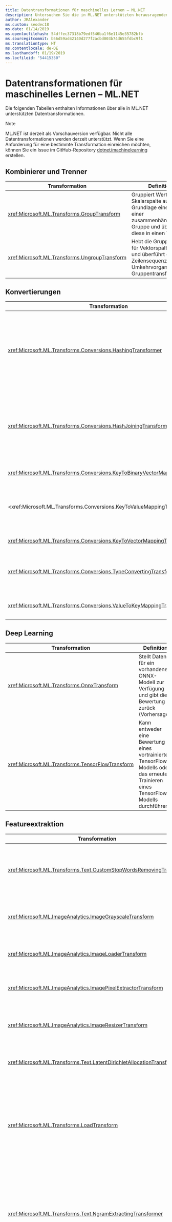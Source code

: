 ```yaml
---
title: Datentransformationen für maschinelles Lernen – ML.NET
description: Untersuchen Sie die in ML.NET unterstützten herausragenden technischen Komponenten.
author: JRAlexander
ms.custom: seodec18
ms.date: 01/14/2019
ms.openlocfilehash: 54dffec37318b79edf546ba1f6e1145e35782bfb
ms.sourcegitcommit: b56d59ad42140d277f2acbd003b74d655fdbc9f1
ms.translationtype: HT
ms.contentlocale: de-DE
ms.lasthandoff: 01/19/2019
ms.locfileid: "54415350"
---
```

# <a name="machine-learning-data-transforms---mlnet"></a>Datentransformationen für maschinelles Lernen – ML.NET

Die folgenden Tabellen enthalten Informationen über alle in ML.NET unterstützten Datentransformationen.

> [!NOTE]
> ML.NET ist derzeit als Vorschauversion verfügbar. Nicht alle Datentransformationen werden derzeit unterstützt. Wenn Sie eine Anforderung für eine bestimmte Transformation einreichen möchten, können Sie ein Issue im GitHub-Repository [dotnet/machinelearning](https://github.com/dotnet/machinelearning/issues) erstellen.

## <a name="combiners-and-segregators"></a>Kombinierer und Trenner

| Transformation | Definition |
| --- | --- |
| <xref:Microsoft.ML.Transforms.GroupTransform> | Gruppiert Werte einer Skalarspalte auf Grundlage einer ID einer zusammenhängenden Gruppe und überführt diese in einen Vektor. |
| <xref:Microsoft.ML.Transforms.UngroupTransform> | Hebt die Gruppierung für Vektorspalten auf und überführt diese in Zeilensequenzen; Umkehrvorgang zur Gruppentransformation. |

## <a name="conversions"></a>Konvertierungen 

| Transformation | Definition |
| --- | --- |
| <xref:Microsoft.ML.Transforms.Conversions.HashingTransformer> | Bildet Hashwerte entweder aus Spalten mit Einzelwerten oder aus Vektorspalten. Bei Vektorspalten wird für jeden Slot ein separater Hashwert gebildet. Hashwerte können wahlweise aus Textwerten oder aus Schlüsselwerten gebildet werden. |
| <xref:Microsoft.ML.Transforms.Conversions.HashJoiningTransform> | Konvertiert mehrere Spaltenwerte in Hashwerte. Für diese Transformation werden sowohl Texteingaben als auch numerische Eingaben akzeptiert. Es kann sich sowohl um Spalten mit Einzel- als auch mit Vektorwerten handeln. |
| <xref:Microsoft.ML.Transforms.Conversions.KeyToBinaryVectorMappingTransformer> | Konvertiert einen Schlüssel in eine binäre Vektorspalte. |
| <xref:Microsoft.ML.Transforms.Conversions.KeyToValueMappingTransformer > | Nutzt KeyValues-Metadaten, um die Schlüsselindizes den entsprechenden Werten in den KeyValues-Metadaten zuzuordnen. |
| <xref:Microsoft.ML.Transforms.Conversions.KeyToVectorMappingTransformer> | Konvertiert einen Schlüssel in eine Vektorspalte. |
| <xref:Microsoft.ML.Transforms.Conversions.TypeConvertingTransformer> | Ändert den zugrundeliegenden Spaltentyp, vorausgesetzt, der Typ kann konvertiert werden. |
| <xref:Microsoft.ML.Transforms.Conversions.ValueToKeyMappingTransformer> | Konvertiert Eingabewerte (Wörter, Zahlen usw.) für eine Wörterbuchindizierung. |


## <a name="deep-learning"></a>Deep Learning

| Transformation | Definition |
| --- | --- |
| <xref:Microsoft.ML.Transforms.OnnxTransform> | Stellt Daten für ein vorhandenes ONNX-Modell zur Verfügung und gibt die Bewertung zurück (Vorhersage). |
| <xref:Microsoft.ML.Transforms.TensorFlowTransform> | Kann entweder eine Bewertung eines vortrainierten TensorFlow-Modells oder das erneute Trainieren eines TensorFlow-Modells durchführen. |

## <a name="feature-extraction"></a>Featureextraktion

| Transformation | Definition |
| --- | --- |
| <xref:Microsoft.ML.Transforms.Text.CustomStopWordsRemovingTransform> | Entfernt eine angegebene Liste von Stoppwörtern durch Vergleich einzelner Token (ohne Berücksichtigung der Groß-/Kleinschreibung) mit den Stoppwörtern.| 
| <xref:Microsoft.ML.ImageAnalytics.ImageGrayscaleTransform> | Nimmt eine oder mehrere ImageType-Spalten an und konvertiert sie in eine Graustufendarstellung des gleichen Bilds.|
| <xref:Microsoft.ML.ImageAnalytics.ImageLoaderTransform> | Nimmt eine oder mehrere ReadOnlyMemory-Spalten an und lädt sie als einen ImageType. |
| <xref:Microsoft.ML.ImageAnalytics.ImagePixelExtractorTransform> | Nimmt eine oder mehrere ImageType-Spalten an und konvertiert sie in eine Vektordarstellung.|
| <xref:Microsoft.ML.ImageAnalytics.ImageResizerTransform> | Nimmt eine oder mehrere ImageType-Spalten an und ändert ihre Größe auf die angegebene Höhe und Breite.|
| <xref:Microsoft.ML.Transforms.Text.LatentDirichletAllocationTransformer> | Implementiert LightLDA, eine Implementierung der Latent Dirichlet Allocation auf dem neuesten Stand.|
| <xref:Microsoft.ML.Transforms.LoadTransform> | Lädt bestimmte Transformationen aus der angegebenen Modelldatei. Ermöglicht die gezielte Auswahl von Transformationen aus einer serialisierten Kette oder die Anwendung einer vortrainierten Transformation auf eine andere (aber trotzdem kompatible) Datenansicht. |
| <xref:Microsoft.ML.Transforms.Text.NgramExtractingTransformer> | Erstellt eine Sammlung mit der Anzahl der N-Gramme (Sequenzen aufeinander folgender Werte der Länge 1–n) in einem angegebenen Schlüsselvektor. Dabei wird ein Wörterbuch mit N-Grammen erstellt, und die ID im Wörterbuch wird als Index in der Sammlung verwendet. | 
| <xref:Microsoft.ML.Transforms.Text.NgramExtractorTransform> | Wandelt eine Sammlung von Tokentext (Vektor von ReadOnlyMemory) oder Vektoren von Schlüsseln in numerische Featurevektoren um. Die Featurevektoren sind die Anzahlen von N-Grammen (Abfolgen aufeinander folgender Token – Wörter oder Schlüssel – mit der Länge 1-n). | 
| <xref:Microsoft.ML.Transforms.Text.NgramHashExtractingTransformer> | Wandelt eine Sammlung von Tokentext (Vektor von ReadOnlyMemory) mittels Hashing in numerische Featurevektoren um. | 
| <xref:Microsoft.ML.Transforms.Text.NgramHashingTransformer> | Erzeugt eine Sammlung mit der Anzahl der N-Gramme (Abfolgen aufeinander folgender Wörter der Länge 1–n) in einem bestimmten Text. | 
| <xref:Microsoft.ML.Transforms.Categorical.OneHotEncodingTransformer> | Konvertiert den Kategoriewert in ein Indikatorarray. Dazu wird auf der Grundlage der Daten ein Wörterbuch der Kategorien erstellt und die ID im Wörterbuch als Index im Array verwendet. |
| <xref:Microsoft.ML.Transforms.Projections.PcaTransform> | Berechnet die Projektion des Featurevektors auf einen niederrangigen Teilraum. |
| <xref:Microsoft.ML.Transforms.Text.SentimentAnalyzingTransformer> | Verwendet ein vortrainiertes Stimmungsmodell, um Eingabezeichenfolgen zu bewerten. |
| <xref:Microsoft.ML.Transforms.Text.StopWordsRemovingTransformer> | Entfernt eine sprachspezifische Liste von Stoppwörtern (häufigsten Wörtern) durch Vergleich einzelner Token (ohne Berücksichtigung der Groß-/Kleinschreibung) mit den Stoppwörtern. |
| <xref:Microsoft.ML.Transforms.Text.WordBagBuildingTransformer> | Erzeugt eine Sammlung mit der Anzahl der N-Gramme (Abfolgen aufeinander folgender Wörter) in einem bestimmten Text. Dabei wird ein Wörterbuch mit N-Grammen erstellt, und die ID im Wörterbuch wird als Index in der Sammlung verwendet. |
| <xref:Microsoft.ML.Transforms.Text.WordHashBagProducingTransformer> | Erzeugt eine Sammlung mit der Anzahl der N-Gramme (Abfolgen aufeinander folgender Wörter der Länge 1–n) in einem bestimmten Text. Dazu wird ein Hashwert jedes N-Gramms erstellt, der dann als Index in der Sammlung verwendet wird. |
| <xref:Microsoft.ML.Transforms.Text.WordTokenizingTransformer> | Teilt den Text mithilfe der Trennzeichen in Wörter auf. |


## <a name="image-model-featurizers"></a>Featurebereitsteller von Bildmodellen

| Transformation | Definition |
| --- | --- |
| <xref:Microsoft.ML.Transforms.AlexNetExtension> | Dies ist eine Erweiterungsmethode für die Verwendung mit dem <xref:Microsoft.ML.Transforms.DnnImageFeaturizerEstimator>, um ein vortrainiertes [AlexNet](https://en.wikipedia.org/wiki/AlexNet)-Modell zu verwenden. Das NuGet-Paket, das diese Erweiterung enthält, beinhaltet außerdem garantiert die binäre Modelldatei. | 
| <xref:Microsoft.ML.Transforms.ResNet18Extension> | Diese ist eine Erweiterungsmethode für die Verwendung mit dem <xref:Microsoft.ML.Transforms.DnnImageFeaturizerEstimator>, um ein vortrainiertes ResNet18-Modell zu verwenden. Das NuGet-Paket, das diese Erweiterung enthält, beinhaltet außerdem garantiert die binäre Modelldatei. |
| <xref:Microsoft.ML.Transforms.ResNet50Extension> | Diese ist eine Erweiterungsmethode für die Verwendung mit dem <xref:Microsoft.ML.Transforms.DnnImageFeaturizerEstimator>, um ein vortrainiertes ResNet50-Modell zu verwenden. Das NuGet-Paket, das diese Erweiterung enthält, beinhaltet außerdem garantiert die binäre Modelldatei. |
| <xref:Microsoft.ML.Transforms.ResNet101Extension> | Diese ist eine Erweiterungsmethode für die Verwendung mit dem <xref:Microsoft.ML.Transforms.DnnImageFeaturizerEstimator>, um ein vortrainiertes ResNet101-Modell zu verwenden. Das NuGet-Paket, das diese Erweiterung enthält, beinhaltet außerdem garantiert die binäre Modelldatei. |

## <a name="label-parsing"></a>Bezeichnungsanalyse

| Transformation | Definition |
| --- | --- |
| <xref:Microsoft.ML.Transforms.LabelConvertTransform> |  Konvertiert Bezeichnungen. |
| <xref:Microsoft.ML.Transforms.LabelIndicatorTransform> | Ordnet mehrklassige Bezeichnungen binären WAHR-, FALSCH-Bezeichnungen neu zu, hauptsächlich für die Verwendung mit OVA.|

## <a name="missing-values"></a>Fehlende Werte

| Transformation | Definition |
| --- | --- |
| <xref:Microsoft.ML.Transforms.MissingValueDroppingTransformer> | Entfernt fehlende Werte aus Spalten. |
| <xref:Microsoft.ML.Transforms.MissingValueIndicatorTransform> | Erstellt eine boolesche Ausgabespalte, in der sich genauso viele Slots wie in der Eingabespalte befinden. Der Ausgabewert ist TRUE, falls der Wert in der Eingabespalte fehlt. |
| <xref:Microsoft.ML.Transforms.MissingValueReplacingTransformer> | Ersetzt fehlende Werte durch den Standardwert oder durch den Mittel-, Mindest- oder Höchstwert (nur im Fall von Nicht-Text-Spalten). |

## <a name="normalization"></a>Normalisierung

| Transformation | Definition |
| --- | --- |
| <xref:Microsoft.ML.Transforms.Projections.LpNormalizingTransformer> | Lp-Norm-Normalisierungstransformation (vektor-/zeilenweise). |
| <xref:Microsoft.ML.Transforms.Normalizers.MeanVarDblAggregator> | Berechnet Mittelwert und Abweichung für eine Spalte mit Vektorwerten. Verfolgt den aktuellen Mittelwert und den M2 (Summe der zum Quadrat erhobenen Differenzen der Werte des Mittelwerts), die Anzahl der NaNs und die Anzahl der Elemente ungleich Null nach. |
| <xref:Microsoft.ML.Transforms.Normalizers.MeanVarSngAggregator> | Berechnet Mittelwert und Abweichung für eine Spalte mit Vektorwerten. Verfolgt den aktuellen Mittelwert und den M2 (Summe der zum Quadrat erhobenen Differenzen der Werte des Mittelwerts), die Anzahl der NaNs und die Anzahl der Elemente ungleich Null nach. |
| <xref:Microsoft.ML.Transforms.Normalizers.MinMaxDblAggregator> | Verfolgt die Minimal- und Maximalanzahl der Werte nicht geringer Dichte (vCount) und die Anzahl der ProcessValue()-Aufrufe (trainCount) für eine Spalte mit Vektorwerten. |
| <xref:Microsoft.ML.Transforms.Normalizers.NormalizeTransform> | Standardisiert Featurebereiche. |
| <xref:Microsoft.ML.Transforms.Normalizers.NormalizingTransformer> |Standardisiert Featurebereiche. |

## <a name="onnx"></a>Onnx

| Transformation | Definition |
| --- | --- |
| <xref:Microsoft.ML.Transforms.OnnxTransform> | Bewertet vortrainierte ONNX-Modelle, die den ONNX v1.2-Standard verwenden. |

## <a name="preprocessing"></a>Vorverarbeitung
| Transformation | Definition |
| --- | --- |
| <xref:Microsoft.ML.Transforms.BootstrapSamplingTransformer> | Erzeugt eine Annäherung an Bootstrap-Zufallsstichproben mithilfe von Poisson-Zufallsstichproben. |
| <xref:Microsoft.ML.Transforms.Projections.RandomFourierFeaturizingTransformer> | Generiert eine zufällige Fourierfunktion. |
| <xref:Microsoft.ML.Transforms.Text.TokenizingByCharactersTransformer> | Zeichenorientierter Tokenizer, der Text als Zeichensequenz verarbeitet. |
| <xref:Microsoft.ML.Transforms.Projections.VectorWhiteningTransformer> | Vereinfacht die Optimierung, unterstützend bei der Erkennung von Gewichtungen verwendet. |

## <a name="row-filters"></a>Zeilenfilter

| Transformation | Definition |
| --- | --- |
| <xref:Microsoft.ML.Transforms.RowShufflingTransformer> | Mischt einen randomisierten Cursor bei einem Ausführungsversuch und verwendet dazu einen Pool aus einer bestimmten Anzahl Zeilen.  |
| <xref:Microsoft.ML.Transforms.SkipFilter> | Ermöglicht das Einschränken der Eingabe auf eine Teilmenge von Zeilen, indem eine bestimmte Anzahl von Zeilen übersprungen wird. |
| <xref:Microsoft.ML.Transforms.SkipTakeFilter> | Ermöglicht das Einschränken der Eingabe auf eine Teilmenge von Zeilen unter Berücksichtigung eines optionalen Offsets. Kann zur Implementierung eines Seitensteuerungsverfahrens für Daten verwendet werden. Verhält sich bei Erstellung mit SkipTakeFilter.SkipArguments wie `SkipFilter`.
| <xref:Microsoft.ML.Transforms.TakeFilter> | Ermöglicht das Einschränken der Eingabe auf eine Teilmenge von Zeilen, indem die ersten N Zeilen berücksichtigt werden. |


## <a name="schema"></a>Schema

| Transformation | Definition |
| --- | --- |
| <xref:Microsoft.ML.Transforms.ColumnCopyingTransformer> | Dupliziert die Spalten aus dem Dataset.|
| <xref:Microsoft.ML.Transforms.ColumnSelectingTransformer> | Wählt einen Satz von Spalten aus, die in einer bestimmten Eingabe gelöscht oder beibehalten werden sollen. |
| <xref:Microsoft.ML.Transforms.FeatureSelection.SlotsDroppingTransformer> | Löscht Slots aus Spalten.|
| <xref:Microsoft.ML.Transforms.OptionalColumnTransform> | Erstellt eine neue Spalte vom angegebenen Typ mit Standardwerten. |
| <xref:Microsoft.ML.Transforms.RangeFilter> | Filtert eine Datensicht nach einer Spalte des Typs „Single“, „Double“ oder nach ihrem Schlüssel (zusammenhängende Gruppe). Behält die Werte bei, die im Bereich zwischen angegebenem Minimum und Maximum liegen. Fehlende Werte werden stets herausgefiltert. Wenn die Eingabe ein Schlüssel ist, werden die minimalen/maximalen Werte als Prozentsätze der Anzahl der Werte betrachtet. |

## <a name="tensorflow"></a>TensorFlow

| Transformation | Definition |
| --- | --- |
| <xref:Microsoft.ML.Transforms.TensorFlowTransform> | Führt entweder eine Bewertung eines vortrainierten TensorFlow-Modells oder das erneute Trainieren eines TensorFlow-Modells durch. |

## <a name="text-processing-and-featurization"></a>Textverarbeitung und Featurebereitstellung

| Transformation | Definition |
| --- | --- |
| <xref:Microsoft.ML.Transforms.Text.TextNormalizingTransformer> | Eine Normalisierungstransformation von Text, die Normalisierung der Groß-/Kleinschreibung, das Entfernen von diakritischen Zeichen und/oder Ziffern ermöglicht. Die Transformation wird auf Texteingabe sowie als Vektor von Token/Text ausgeführt (Vektor von ReadOnlyMemory). |
| <xref:Microsoft.ML.Transforms.Text.TokenizingByCharactersTransformer> | Zeichenorientierter Tokenizer, der Text als Zeichensequenz verarbeitet. |

## <a name="time-series"></a>Zeitreihe

| Transformation | Definition |
| --- | --- |
| <xref:Microsoft.ML.TimeSeriesProcessing.ExponentialAverageTransform> | Akzeptiert einen gewichteten Mittelwert der Werte: ExpAvg(y_t) = a * y_t + (1-a) * ExpAvg(y_(t-1)). |
| <xref:Microsoft.ML.TimeSeriesProcessing.IidChangePointDetector> | Implementiert die Transformation der Änderungspunkterkennung für eine u.i.v. Sequenz (Zufallsstichprobe) basierend auf der Schätzung der adaptiven Kerneldichte und Martingalen. |
| <xref:Microsoft.ML.TimeSeriesProcessing.IidSpikeDetector> | Implementiert die Transformation der Spitzenerkennung für eine u.i.v. Sequenz (Zufallsstichprobe) basierend auf der Schätzung der adaptiven Kerneldichte. |
| <xref:Microsoft.ML.TimeSeriesProcessing.MovingAverageTransform> | Stellt einen gewichteten Durchschnitt der Werte des gleitenden Fensters bereit. |
| <xref:Microsoft.ML.TimeSeriesProcessing.PercentileThresholdTransform> | Entscheidet, ob der aktuelle Wert der Zeitreihe zum Perzentil der höchsten Werte des gleitenden Fensters gehört. |
| <xref:Microsoft.ML.TimeSeriesProcessing.PValueTransform> | Berechnet den empirischen p-Wert des aktuellen Werts der Reihe auf der Grundlage der anderen Werte im gleitenden Fenster. |
| <xref:Microsoft.ML.TimeSeriesProcessing.SlidingWindowTransform> | Gibt ein gleitendes Fenster über eine Zeitreihe vom Typ Single aus. |
| <xref:Microsoft.ML.TimeSeriesProcessing.SsaChangePointDetector> | Implementiert die Transformation der Änderungspunkterkennung auf der Grundlage der Einzelspektrum-Modellierung der Zeitreihe. |
| <xref:Microsoft.ML.TimeSeriesProcessing.SsaSpikeDetector> | Implementiert die Transformation der Spitzenerkennung auf der Grundlage der Einzelspektrum-Modellierung der Zeitreihe. |

## <a name="miscellaneous"></a>Verschiedenes

| Transformation | Definition |
| --- | --- |
| <xref:Microsoft.ML.Transforms.CompositeTransformer> | Erstellt eine zusammengesetzte DataTransform. |
| <xref:Microsoft.ML.Transforms.CustomMappingTransformer%602> | Generiert zusätzliche Spalten für die bereitgestellte `IDataView`. Die Anzahl der Zeilen wird nicht geändert, und der Vorgang kann als Ergebnis der Anwendung der Funktion des Benutzers auf jede Zeile der Eingabedaten angesehen werden.|
| <xref:Microsoft.ML.Transforms.GenerateNumberTransform> | Fügt eine Spalte mit einer generierten Zahlensequenz hinzu. |
| <xref:Microsoft.ML.Transforms.ProduceIdTransform> | Erzeugt eine Spalte mit der ID des Cursors als Spalte. |
| <xref:Microsoft.ML.Transforms.RandomNumberGenerator> | Generiert eine zufällige Zahl. |
